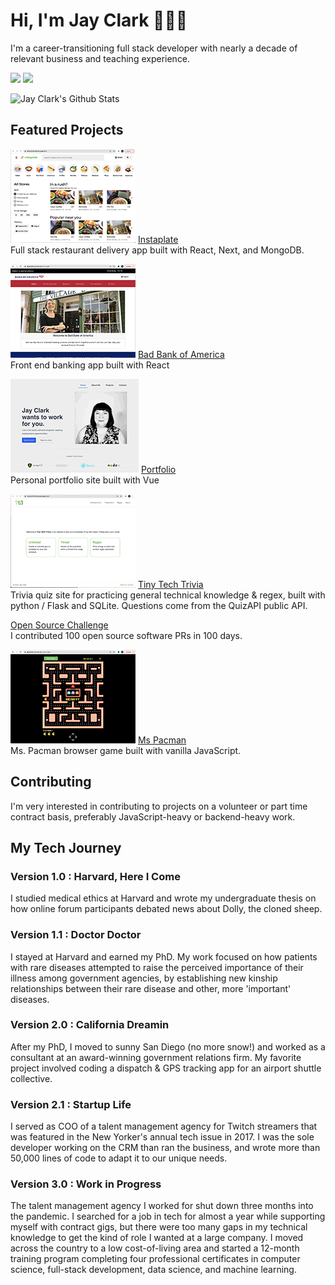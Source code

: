 # Hi, I'm Jay Clark 👩🏻‍💻

I'm a career-transitioning full stack developer with nearly a decade of relevant business and teaching experience. 
  
[![](https://img.shields.io/badge/linkedin-%230077B5.svg?&style=for-the-badge&logo=linkedin&logoColor=white0e76a8)](https://www.linkedin.com/in/jayeclark/)
[![](https://img.shields.io/badge/twitter-%230077B5.svg?&style=for-the-badge&logo=twitter&logoColor=white&color=00acee)](https://twitter.com/jennbot3000) 

![Jay Clark's Github Stats](https://github-readme-stats.vercel.app/api?username=jayeclark&theme=dark)


## Featured Projects 
![instaplate](https://github.com/jayeclark/jayeclark/blob/main/instaplate-thumbnail.png)
[Instaplate](http://instaplate.heroku.com)  
Full stack restaurant delivery app built with React, Next, and MongoDB.  

![bad bank](https://github.com/jayeclark/jayeclark/blob/main/badbank-thumbnail.png)
[Bad Bank of America](https://jayeclark.github.io/banking)   
Front end banking app built with React   
  
![portfolio](https://github.com/jayeclark/jayeclark/blob/main/portfolio-thumbnail.png)
[Portfolio](https://jayeclark.github.io)   
Personal portfolio site built with Vue   

![tiny tech trivia](https://github.com/jayeclark/jayeclark/blob/main/t3-thumbnail.png)
[Tiny Tech Trivia](https://tinytechtrivia.herokuapp.com)   
Trivia quiz site for practicing general technical knowledge & regex, built with python / Flask and SQLite. Questions come from the QuizAPI public API.

[Open Source Challenge](https://github.com/jayeclark/jayeclark/blob/main/opensourcechallenge.md)  
I contributed 100 open source software PRs in 100 days.  

![mspacman](https://github.com/jayeclark/jayeclark/blob/main/pacman-thumbnail.png)
[Ms Pacman](https://jayeclark.github.io/mspacman)   
Ms. Pacman browser game built with vanilla JavaScript.

## Contributing
I'm very interested in contributing to projects on a volunteer or part time contract basis, preferably JavaScript-heavy or backend-heavy work.

## My Tech Journey
### Version 1.0 : Harvard, Here I Come  
I studied medical ethics at Harvard and wrote my undergraduate thesis on how online forum participants debated news about Dolly, the cloned sheep.   
    
### Version 1.1 : Doctor Doctor   
I stayed at Harvard and earned my PhD. My work focused on how patients with rare diseases attempted to raise the perceived importance of their illness among government agencies, by establishing new kinship relationships between their rare disease and other, more 'important' diseases.  
   
### Version 2.0 : California Dreamin
After my PhD, I moved to sunny San Diego (no more snow!) and worked as a consultant at an award-winning government relations firm. My favorite project involved coding a dispatch & GPS tracking app for an airport shuttle collective.   
   
### Version 2.1 : Startup Life   
I served as COO of a talent management agency for Twitch streamers that was featured in the New Yorker's annual tech issue in 2017. I was the sole developer working on the CRM than ran the business, and wrote more than 50,000 lines of code to adapt it to our unique needs.
  
### Version 3.0 : Work in Progress
The talent management agency I worked for shut down three months into the pandemic. I searched for a job in tech for almost a year while supporting myself with contract gigs, but there were too many gaps in my technical knowledge to get the kind of role I wanted at a large company. I moved across the country to a low cost-of-living area and started a 12-month training program completing four professional certificates in computer science, full-stack development, data science, and machine learning.  
 

<!---
jayeclark/jayeclark is a ✨ special ✨ repository because its `README.md` (this file) appears on your GitHub profile.
You can click the Preview link to take a look at your changes.
--->

